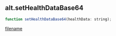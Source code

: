 ## alt.setHealthDataBase64

```js
function setHealthDataBase64(healthData: string);
```

[filename](method_setHealthDataBase64_m.md ':include')
